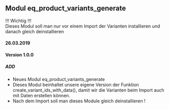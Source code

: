 ## Modul eq_product_variants_generate

!!! Wichtig !!!<br/>
Dieses Modul soll man nur vor einem Import der Varianten installieren und danach gleich deinstallieren
 

#### 26.03.2019
#### Version 1.0.0
##### ADD
- Neues Modul eq_product_variants_generate
- Dieses Modul beinhaltet unsere eigene Version der Funktion create_variant_ids_with_data(), damit wir die Varianten beim Import auch mit Daten erstellen können.
- Nach dem Import soll man dieses Module gleich deinstallieren !
